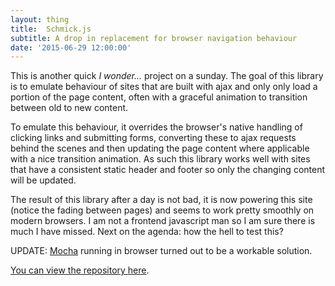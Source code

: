 ```yaml
---
layout: thing
title:  Schmick.js
subtitle: A drop in replacement for browser navigation behaviour
date: '2015-06-29 12:00:00'
---
```


This is another quick *I wonder...* project on a sunday. The goal of this
library is to emulate behaviour of sites that are built with ajax and only
only load a portion of the page content, often with a graceful animation to
transition between old to new content. 

To emulate this behaviour, it overrides the browser's native handling of
clicking links and submitting forms, converting these to ajax requests
behind the scenes and then updating the page content where applicable
with a nice transition animation. As such this library works well with
sites that have a consistent static header and footer so only the changing
content will be updated.

The result of this library after a day is not bad, it is now powering this
site (notice the fading between pages) and seems to work pretty smoothly on
modern browsers. I am not a frontend javascript man so I am sure there is 
much I have missed. Next on the agenda: how the hell to test this?

UPDATE: [Mocha](http://mochajs.org/) running in browser turned out to be
a workable solution.

[You can view the repository here](https://github.com/TimeToogo/Schmick).